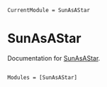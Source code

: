 ```@meta
CurrentModule = SunAsAStar
```

# SunAsAStar

Documentation for [SunAsAStar](https://github.com/RvSpectML/SunAsAStar.jl).

```@index
```

```@autodocs
Modules = [SunAsAStar]
```
